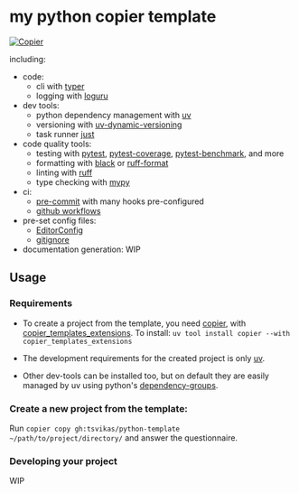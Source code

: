 # my python copier template
[![Copier](https://img.shields.io/endpoint?url=https://raw.githubusercontent.com/copier-org/copier/master/img/badge/badge-black.json)](https://github.com/copier-org/copier)

including:

- code:
  - cli with [typer](https://typer.tiangolo.com/)
  - logging with [loguru](https://loguru.readthedocs.io/)
- dev tools:
  - python dependency management with [uv](https://docs.astral.sh/uv/)
  - versioning with
    [uv-dynamic-versioning](https://github.com/ninoseki/uv-dynamic-versioning)
  - task runner [just](https://just.systems/man/en/)
- code quality tools:
  - testing with [pytest](https://docs.pytest.org/),
    [pytest-coverage](https://pytest-cov.readthedocs.io/),
    [pytest-benchmark](https://pytest-benchmark.readthedocs.io/),
    and more
  - formatting with [black](https://black.readthedocs.io/)
    or [ruff-format](https://docs.astral.sh/ruff/formatter/)
  - linting with [ruff](https://docs.astral.sh/ruff/)
  - type checking with [mypy](https://mypy-lang.org/)
- ci:
  - [pre-commit](https://pre-commit.com/)
    with many hooks pre-configured
  - [github workflows](https://docs.github.com/en/actions/writing-workflows)
- pre-set config files:
  - [EditorConfig](https://editorconfig.org/)
  - [gitignore](https://gitignore.io/)
- documentation generation: WIP

## Usage

### Requirements

- To create a project from the template, you need [copier](https://copier.readthedocs.io/),
  with [copier_templates_extensions](https://github.com/copier-org/copier-templates-extensions).
  To install: `uv tool install copier --with copier_templates_extensions`

- The development requirements for the created project is only
  [uv](https://docs.astral.sh/uv/getting-started/installation/).

- Other dev-tools can be installed too, but on default they are easily managed by uv using
  python's [dependency-groups](https://packaging.python.org/en/latest/specifications/dependency-groups/).

### Create a new project from the template:

Run
`copier copy gh:tsvikas/python-template ~/path/to/project/directory/`
and answer the questionnaire.

### Developing your project

WIP

